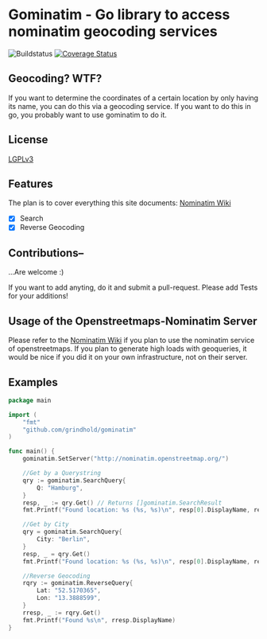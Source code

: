# Gominatim - Go library to access nominatim geocoding services

![Buildstatus](https://travis-ci.org/grindhold/gominatim.svg)
[![Coverage Status](https://coveralls.io/repos/grindhold/gominatim/badge.png?branch=master)](https://coveralls.io/r/grindhold/gominatim?branch=master)

## Geocoding? WTF?

If you want to determine the coordinates of a certain location by only having its
name, you can do this via a geocoding service. If you want to do this in go, you
probably want to use gominatim to do it.

## License

[LGPLv3](https://www.gnu.org/licenses/lgpl.html )

## Features

The plan is to cover everything this site documents:
[Nominatim Wiki](http://wiki.openstreetmap.org/wiki/Nominatim)

 * [x] Search
 * [x] Reverse Geocoding

## Contributions–

…Are welcome :)

If you want to add anyting, do it and submit a pull-request.
Please add Tests for your additions!

## Usage of the Openstreetmaps-Nominatim Server

Please refer to the [Nominatim Wiki](http://wiki.openstreetmap.org/wiki/Nominatim)
if you plan to use the nominatim service of openstreetmaps. If you plan to generate
high loads with geoqueries, it would be nice if you did it on your own infrastructure, not on
their server.

## Examples


```go
package main

import (
	"fmt"
	"github.com/grindhold/gominatim"
)

func main() {
	gominatim.SetServer("http://nominatim.openstreetmap.org/")

	//Get by a Querystring
	qry := gominatim.SearchQuery{
		Q: "Hamburg",
	}
	resp, _ := qry.Get() // Returns []gominatim.SearchResult
	fmt.Printf("Found location: %s (%s, %s)\n", resp[0].DisplayName, resp[0].Lat, resp[0].Lon)

	//Get by City
	qry = gominatim.SearchQuery{
		City: "Berlin",
	}
	resp, _ = qry.Get()
	fmt.Printf("Found location: %s (%s, %s)\n", resp[0].DisplayName, resp[0].Lat, resp[0].Lon)

	//Reverse Geocoding
	rqry := gominatim.ReverseQuery{
		Lat: "52.5170365",
		Lon: "13.3888599",
	}
	rresp, _ := rqry.Get()
	fmt.Printf("Found %s\n", rresp.DisplayName)
}
```
